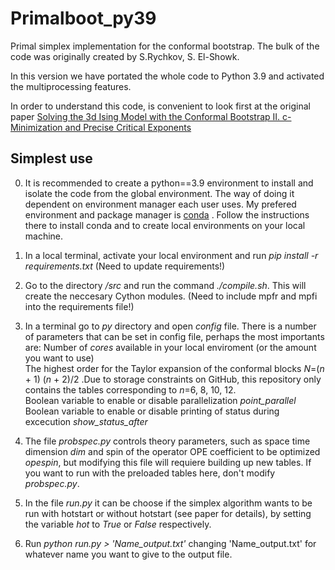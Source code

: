 # Primalboot_py39
Primal simplex implementation for the conformal bootstrap. The bulk of the code was originally created by S.Rychkov, S. El-Showk. 

In this version we have portated the whole code to Python 3.9 and activated the multiprocessing features. 

In order to understand this code, is convenient to look first at the original paper [Solving the 3d Ising Model with the Conformal Bootstrap II. c-Minimization and Precise Critical Exponents](https://arxiv.org/pdf/1403.4545.pdf)

## Simplest use

0. It is recommended to create a python==3.9 environment to install and isolate the code from the global environment.  The way of doing it dependent on environment manager each user uses. My prefered environment and package manager is [conda](https://docs.conda.io/projects/conda/en/latest/index.html) . Follow the instructions there to install conda and to create local environments on your local machine. 

1. In a local terminal, activate your local environment and run *pip install -r requirements.txt* (Need to update requirements!)

2. Go to the directory */src* and run the command *./compile.sh*. This will create the neccesary Cython modules. (Need to include mpfr and mpfi into the requirements file!)

3. In a terminal go to  *py* directory and open *config* file. There is a number of parameters that can be set in config file, perhaps the most importants are: 
Number of *cores*  available in your local enviroment (or the amount you want to use) \
The highest order for the Taylor expansion of the conformal blocks *N*=(*n* + 1) (*n* + 2)/2 .Due to storage constraints on GitHub, this repository only contains the tables corresponding to *n*=6, 8, 10, 12.\
Boolean variable to enable or disable parallelization *point_parallel* \
Boolean variable to enable or disable printing of status during excecution *show_status_after*

4. The file *probspec.py* controls theory parameters, such as space time dimension *dim* and spin of the operator OPE coefficient to be optimized *opespin*, but modifying this file will requiere building up new tables. If you want to run with the preloaded tables here, don't modify  *probspec.py*.

5. In the file *run.py* it can be choose if the simplex algorithm wants to be run with hotstart or without hotstart (see paper for details), by setting the variable *hot* to *True* or *False* respectively.

6. Run *python run.py > 'Name_output.txt'* changing 'Name_output.txt' for whatever name you want to give to the output file.


